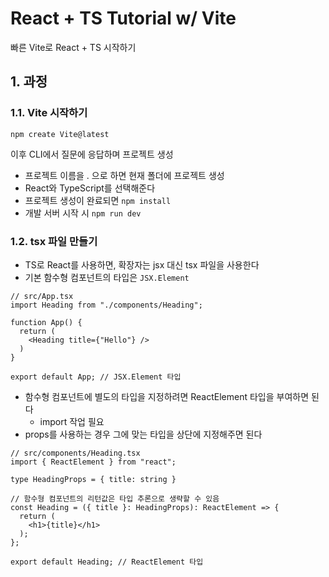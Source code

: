 # React + TS Tutorial w/ Vite
빠른 Vite로 React + TS 시작하기
## 1. 과정
### 1.1. Vite 시작하기
```
npm create Vite@latest
```
이후 CLI에서 질문에 응답하며 프로젝트 생성
- 프로젝트 이름을 . 으로 하면 현재 폴더에 프로젝트 생성
- React와 TypeScript를 선택해준다
- 프로젝트 생성이 완료되면 `npm install`
- 개발 서버 시작 시 `npm run dev`
### 1.2. tsx 파일 만들기
- TS로 React를 사용하면, 확장자는 jsx 대신 tsx 파일을 사용한다
- 기본 함수형 컴포넌트의 타입은 `JSX.Element`
```tsx
// src/App.tsx
import Heading from "./components/Heading";

function App() {
  return (
    <Heading title={"Hello"} />
  )
}

export default App; // JSX.Element 타입
```
- 함수형 컴포넌트에 별도의 타입을 지정하려면 ReactElement 타입을 부여하면 된다
  - import 작업 필요
- props를 사용하는 경우 그에 맞는 타입을 상단에 지정해주면 된다
```tsx
// src/components/Heading.tsx
import { ReactElement } from "react";

type HeadingProps = { title: string }

// 함수형 컴포넌트의 리턴값은 타입 추론으로 생략할 수 있음
const Heading = ({ title }: HeadingProps): ReactElement => {
  return (
    <h1>{title}</h1>
  );
};

export default Heading; // ReactElement 타입
```
